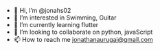 - 👋 Hi, I’m @jonahs02
- 👀 I’m interested in Swimming, Guitar
- 🌱 I’m currently learning flutter
- 💞️ I’m looking to collaborate on python, javaScript
- 📫 How to reach me jonathanaurugai@gmail.com

<!---
jonahs02/jonahs02 is a ✨ special ✨ repository because its `README.md` (this file) appears on your GitHub profile.
You can click the Preview link to take a look at your changes.
--->
